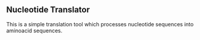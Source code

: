 ## Nucleotide Translator

This is a simple translation tool which processes nucleotide sequences into aminoacid sequences.